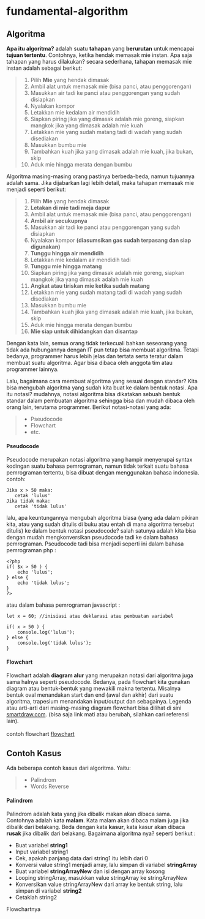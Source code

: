 # fundamental-algorithm

## Algoritma
<b>Apa itu algoritma?</b> adalah suatu <b>tahapan</b> yang <b>berurutan</b> untuk mencapai <b>tujuan tertentu</b>. Contohnya, ketika hendak memasak mie instan. Apa saja tahapan yang harus dilakukan? secara sederhana, tahapan memasak mie instan adalah sebagai berikut:
><ol>
><li>Pilih <b>Mie</b> yang hendak dimasak</li>
><li>Ambil alat untuk memasak mie (bisa panci, atau penggorengan)</li>
><li>Masukkan air tadi ke panci atau penggorengan yang sudah disiapkan</li>
><li>Nyalakan kompor</li>
><li>Letakkan mie kedalam air mendidih</li>
><li>Siapkan piring jika yang dimasak adalah mie goreng, siapkan mangkok jika yang dimasak adalah mie kuah</li>
><li>Letakkan mie yang sudah matang tadi di wadah yang sudah disediakan</li>
><li>Masukkan bumbu mie</li>
><li>Tambahkan kuah jika yang dimasak adalah mie kuah, jika bukan, skip</li>
><li>Aduk mie hingga merata dengan bumbu</li>
></ol>
Algoritma masing-masing orang pastinya berbeda-beda, namun tujuannya adalah sama. Jika dijabarkan lagi lebih detail, maka tahapan memasak mie menjadi seperti berikut:
><ol>
><li>Pilih <b>Mie</b> yang hendak dimasak</li>
><li><b>Letakan di mie tadi meja dapur</b></li>
><li>Ambil alat untuk memasak mie (bisa panci, atau penggorengan)</li>
><li><b>Ambil air secukupnya</b></li>
><li>Masukkan air tadi ke panci atau penggorengan yang sudah disiapkan</li>
><li>Nyalakan kompor <b>(diasumsikan gas sudah terpasang dan siap digunakan)</b></li>
><li><b>Tunggu hingga air mendidih</b></li>
><li>Letakkan mie kedalam air mendidih tadi</li>
><li><b>Tunggu mie hingga matang</b></li>
><li>Siapkan piring jika yang dimasak adalah mie goreng, siapkan mangkok jika yang dimasak adalah mie kuah</li>
><li><b>Angkat atau tiriskan mie ketika sudah matang</b></li>
><li>Letakkan mie yang sudah matang tadi di wadah yang sudah disediakan</li>
><li>Masukkan bumbu mie</li>
><li>Tambahkan kuah jika yang dimasak adalah mie kuah, jika bukan, skip</li>
><li>Aduk mie hingga merata dengan bumbu</li>
><li><b>Mie siap untuk dihidangkan dan disantap</b></li>
></ol>

Dengan kata lain, semua orang tidak terkecuali bahkan seseorang yang tidak ada hubungannya dengan IT pun tetap bisa membuat algoritma. Tetapi bedanya, programmer harus lebih jelas dan tertata serta teratur dalam membuat suatu algoritma. Agar bisa dibaca oleh anggota tim atau programmer lainnya. <br>

Lalu, bagaimana cara membuat algoritma yang sesuai dengan standar? Kita bisa mengubah algoritma yang sudah kita buat ke dalam bentuk notasi. Apa itu notasi? mudahnya, notasi algoritma bisa dikatakan sebuah bentuk standar dalam pembuatan algoritma sehingga bisa dan mudah dibaca oleh orang lain, terutama programmer. Berikut notasi-notasi yang ada:
> - Pseudocode
> - Flowchart
> - etc.

#### Pseudocode
Pseudocode merupakan notasi algoritma yang hampir menyerupai syntax kodingan suatu bahasa pemrograman, namun tidak terkait suatu bahasa pemrograman tertentu, bisa dibuat dengan menggunakan bahasa indonesia. contoh:

```
Jika x > 50 maka:
   cetak 'lulus'
Jika tidak maka:
   cetak 'tidak lulus'
```

lalu, apa keuntungannya mengubah algoritma biasa (yang ada dalam pikiran kita, atau yang sudah ditulis di buku atau entah di mana algoritma tersebut ditulis) ke dalam bentuk notasi pseudocode? salah satunya adalah kita bisa dengan mudah mengkonversikan pseudocode tadi ke dalam bahasa pemrograman. Pseudocode tadi bisa menjadi seperti ini dalam bahasa pemrograman php :

```
<?php
if( $x > 50 ) {
    echo 'lulus';
} else {
    echo 'tidak lulus';
}
?>
```

atau dalam bahasa pemrograman javascript :

```
let x = 60; //inisiasi atau deklarasi atau pembuatan variabel

if( x > 50 ) {
    console.log('lulus');
} else {
    console.log('tidak lulus');
}
```

#### Flowchart
Flowchart adalah <b>diagram alur</b> yang merupakan notasi dari algoritma juga sama halnya seperti pseudocode. Bedanya, pada flowchart kita gunakan diagram atau bentuk-bentuk yang mewakili makna tertentu. Misalnya bentuk oval menandakan start dan end (awal dan akhir) dari suatu algoritma, trapesium menandakan input/output dan sebagainya. Legenda atau arti-arti dari masing-masing diagram flowchart bisa dilihat di sini <a href="https://www.smartdraw.com/flowchart/flowchart-symbols.htm">smartdraw.com</a>. (bisa saja link mati atau berubah, silahkan cari referensi lain).
<br><br>
contoh flowchart <a href="https://www.google.com/search?safe=strict&tbm=isch&sxsrf=ALeKk01nORw61MXfOJ5rp7PXyVavsPwO6A%3A1591339018927&source=hp&biw=1366&bih=623&ei=CujZXorsNLGhmgeLybwY&q=flowchart&oq=flowchart&gs_lcp=CgNpbWcQAzIECAAQEzIECAAQEzIECAAQEzIECAAQEzIECAAQEzIECAAQEzIECAAQEzIECAAQEzIECAAQEzIECAAQEzoHCCMQ6gIQJ1CxD1jjFmCUGGgBcAB4AIAB-wKIAd4LkgEHMC40LjIuMZgBAKABAaoBC2d3cy13aXotaW1nsAEK&sclient=img&ved=0ahUKEwiKmb_nh-rpAhWxkOYKHYskDwMQ4dUDCAY&uact=5">flowchart</a>

## Contoh Kasus
Ada beberapa contoh kasus dari algoritma. Yaitu:
> - Palindrom
> - Words Reverse

#### Palindrom
Palindrom adalah kata yang jika dibalik makan akan dibaca sama. Contohnya adalah kata <b>malam</b>. Kata malam akan dibaca malam juga jika dibalik dari belakang. Beda dengan kata <b>kasur</b>, kata kasur akan dibaca <b>rusak</b> jika dibalik dari belakang. Bagaimana algoritma nya? seperti berikut :
- Buat variabel <b>string1</b>
- Input variabel string1
- Cek, apakah panjang data dari string1 itu lebih dari 0
- Konversi value string1 menjadi array, lalu simpan di variabel <b>stringArray</b>
- Buat variabel <b>stringArrayNew</b> dan isi dengan array kosong
- Looping stringArray, masukkan value stringArray ke stringArrayNew
- Konversikan value stringArrayNew dari array ke bentuk string, lalu simpan di variabel <b>string2</b>
- Cetaklah string2

Flowchartnya